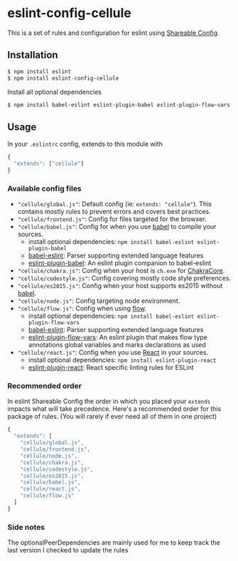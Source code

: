 # eslint-config-cellule
This is a set of rules and configuration for eslint using [Shareable Config](http://eslint.org/docs/developer-guide/shareable-configs).

## Installation

```bash
$ npm install eslint
$ npm install eslint-config-cellule
```

Install all optional dependencies

```bash
$ npm install babel-eslint eslint-plugin-babel eslint-plugin-flow-vars eslint-plugin-react
```

## Usage
In your `.eslintrc` config, extends to this module with

```js
{
  "extends": ["cellule"]
}
```

### Available config files
- `"cellule/global.js"`: Default config (ie: `extends: "cellule"`). This contains mostly rules to prevent errors and covers best practices.
- `"cellule/frontend.js"`: Config for files targeted for the browser.
- `"cellule/babel.js"`: Config for when you use [babel](http://babeljs.io/) to compile your sources.
  - install optional dependencies: `npm install babel-eslint eslint-plugin-babel`
  - [babel-eslint](https://github.com/babel/babel-eslint): Parser supporting extended language features
  - [eslint-plugin-babel](https://github.com/babel/eslint-plugin-babel): An eslint plugin companion to babel-eslint
- `"cellule/chakra.js"`: Config when your host is `ch.exe` for [ChakraCore](https://github.com/Microsoft/ChakraCore).
- `"cellule/codestyle.js"`: Config covering mostly code style preferences.
- `"cellule/es2015.js"`: Config when your host supports es2015 without [babel](http://babeljs.io/).
- `"cellule/node.js"`: Config targeting node environment.
- `"cellule/flow.js"`: Config when using [flow](http://flowtype.org/).
  - install optional dependencies: `npm install babel-eslint eslint-plugin-flow-vars`
  - [babel-eslint](https://github.com/babel/babel-eslint): Parser supporting extended language features
  - [eslint-plugin-flow-vars](https://github.com/zertosh/eslint-plugin-flow-vars): An eslint plugin that makes flow type annotations global variables and marks declarations as used
- `"cellule/react.js"`: Config when you use [React](https://facebook.github.io/react/) in your sources.
  - install optional dependencies: `npm install eslint-plugin-react`
  - [eslint-plugin-react](https://github.com/yannickcr/eslint-plugin-react): React specific linting rules for ESLint

### Recommended order
In eslint Shareable Config the order in which you placed your `extends` impacts what will take precedence.
Here's a recommended order for this package of rules. (You will rarely if ever need all of them in one project)

```js
{
  "extends": [
    "cellule/global.js",
    "cellule/frontend.js",
    "cellule/node.js",
    "cellule/chakra.js",
    "cellule/codestyle.js",
    "cellule/es2015.js",
    "cellule/babel.js",
    "cellule/react.js",
    "cellule/flow.js"
  ]
}
```

### Side notes
The optionalPeerDependencies are mainly used for me to keep track the last version I checked to update the rules
